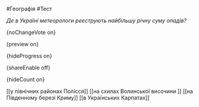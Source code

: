 #Географія #Тест

*Де в Україні метеорологи реєструють найбільшу річну суму опадів?*

{noChangeVote on}

{preview on}

{hideProgress on}

{shareEnable off}

{hideCount on}

[[у північних районах Полісся]]
[[на схилах Волинської височини ]]
[[на Південному березі Криму]]
[[в Українських Карпатах]]
